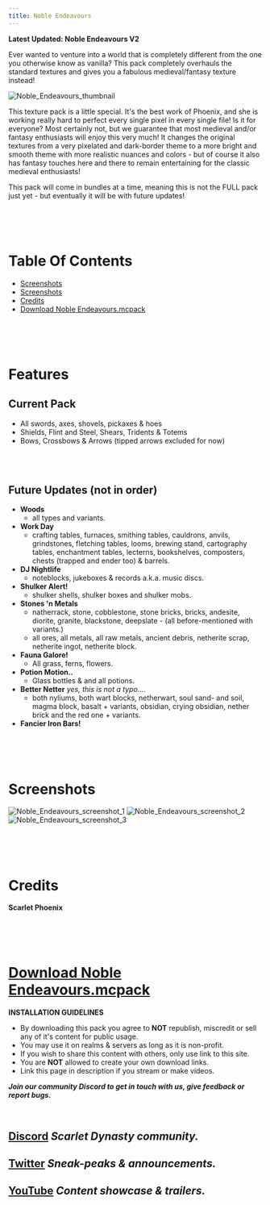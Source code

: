```yaml
---
title: Noble Endeavours
---
```


**Latest Updated: Noble Endeavours V2**

Ever wanted to venture into a world that is completely different from the one you otherwise know as vanilla? This pack completely overhauls the standard textures and gives you a fabulous medieval/fantasy texture instead!

![Noble_Endeavours_thumbnail](https://github.com/Scarlet-Dynasty/scarlet-dynasty.github.io/assets/99989764/a99a28df-0687-4146-b9df-4aa21900d370)

This texture pack is a little special. It's the best work of Phoenix, and she is working really hard to perfect every single pixel in every single file! Is it for everyone? Most certainly not, but we guarantee that most medieval and/or fantasy enthusiasts will enjoy this very much! It changes the original textures from a very pixelated and dark-border theme to a more bright and smooth theme with more realistic nuances and colors - but of course it also has fantasy touches here and there to remain entertaining for the classic medieval enthusiasts!

This pack will come in bundles at a time, meaning this is not the FULL pack just yet - but eventually it will be with future updates!

<br>
<br>
<br>

# Table Of Contents

- [Screenshots](/resource-packs/noble-endeavours#features)
- [Screenshots](/resource-packs/noble-endeavours#screenshots)
- [Credits](/resource-packs/noble-endeavours#screenshots)
- [Download Noble Endeavours.mcpack](/resource-packs/noble-endeavours#download-noble-endeavoursmcpack)

<br>
<br>
<br>

# Features

## Current Pack
- All swords, axes, shovels, pickaxes & hoes
- Shields, Flint and Steel, Shears, Tridents & Totems
- Bows, Crossbows & Arrows (tipped arrows excluded for now)
 
<br>
<br>

## Future Updates (not in order)
- **Woods**
    - all types and variants.
- **Work Day**
    - crafting tables, furnaces, smithing tables, cauldrons, anvils, grindstones, fletching tables, looms, brewing stand, cartography tables, enchantment tables, lecterns, bookshelves, composters, chests (trapped and ender too) & barrels.
- **DJ Nightlife**
    - noteblocks, jukeboxes & records a.k.a. music discs.
- **Shulker Alert!**
    - shulker shells, shulker boxes and shulker mobs.
- **Stones 'n Metals**
    - natherrack, stone, cobblestone, stone bricks, bricks, andesite, diorite, granite, blackstone, deepslate - (all before-mentioned with variants.)
    - all ores, all metals, all raw metals, ancient debris, netherite scrap, netherite ingot, netherite block.
- **Fauna Galore!**
    - All grass, ferns, flowers.
- **Potion Motion..**
    - Glass bottles & and all potions.
- **Better Netter** *yes, this is not a typo....*
    - both nyliums, both wart blocks, netherwart, soul sand- and soil, magma block, basalt + variants, obsidian, crying obsidian, nether brick and the red one + variants.
- **Fancier Iron Bars!**

<br>
<br>
<br>

# Screenshots

![Noble_Endeavours_screenshot_1](https://github.com/Scarlet-Dynasty/scarlet-dynasty.github.io/assets/99989764/36775d61-4fcb-469d-a86c-ddfc3185c95d)
![Noble_Endeavours_screenshot_2](https://github.com/Scarlet-Dynasty/scarlet-dynasty.github.io/assets/99989764/0f0b16c4-9b38-47f4-a5fe-2a92815c840f)
![Noble_Endeavours_screenshot_3](https://github.com/Scarlet-Dynasty/scarlet-dynasty.github.io/assets/99989764/ff9fa8c2-39ff-464d-a642-3b1e0e750560)

<br>
<br>
<br>

# Credits

**Scarlet Phoenix**

<br>
<br>
<br>

# [Download Noble Endeavours.mcpack](https://github.com/Scarlet-Dynasty/downloads/releases/download/noble-endeavours/Noble_Endeavours_V2.mcpack)

**INSTALLATION GUIDELINES**
- By downloading this pack you agree to **NOT** republish, miscredit or sell any of it's content for public usage.
- You may use it on realms & servers as long as it is non-profit.
- If you wish to share this content with others, only use link to this site.
- You are **NOT** allowed to create your own download links. 
- Link this page in description if you stream or make videos.

***Join our community Discord to get in touch with us, give feedback or report bugs.***

<br>

## [Discord](https://discord.gg/SaQbuBUuuw) *Scarlet Dynasty community.*
## **[Twitter](https://twitter.com/ScarletDynasty)** *Sneak-peaks & announcements.*
## **[YouTube](https://www.youtube.com/channel/UCFZVpNDfKGdoArxYMBle4Hw)** *Content showcase & trailers.*

<br>
<br>
<br>
